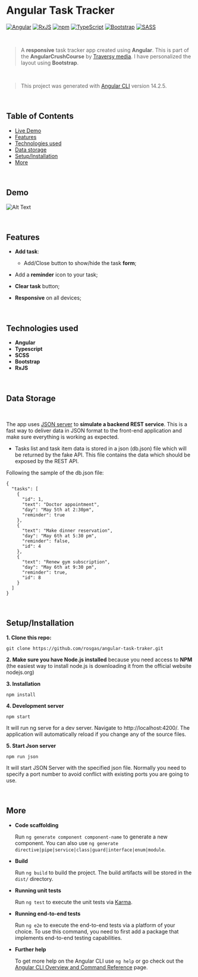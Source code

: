 # Angular Task Tracker

[![Angular](https://img.shields.io/badge/Made%20with-Angular-dd1b16.svg)](https://angular.io/)
[![RxJS](https://img.shields.io/badge/rxjs-%23B7178C.svg?logo=reactivex&logoColor=white)](https://rxjs.dev/)
[![npm](https://img.shields.io/badge/npm-v.8.19.2-28b463.svg)](https://www.npmjs.com/)
[![TypeScript](https://badgen.net/badge/icon/typescript?icon=typescript&label)](https://typescriptlang.org)
[![Bootstrap](https://img.shields.io/badge/bootstrap-%23563D7C.svg?logo=bootstrap&logoColor=white)](https://getbootstrap.com/)
[![SASS](https://img.shields.io/badge/SASS-hotpink.svg?logo=SASS&logoColor=white)](https://sass-lang.com/guide)

<br>

> A **responsive** task tracker app created using **Angular**. This is part of the **AngularCrushCourse** by [Traversy media](https://www.traversymedia.com/). I have personalized the layout using **Bootstrap**.

<br>

> This project was generated with [Angular CLI](https://github.com/angular/angular-cli) version 14.2.5.

<br>

## Table of Contents

- <a href="#demo-section">Live Demo</a>
- <a href="#features-section">Features</a>
- <a href="#technologies-section">Technologies used</a>
- <a href="#data-storage">Data storage</a>
- <a href="#setup-section">Setup/Installation</a>
- <a href="#more">More</a>

<br>

<h2 id="demo-section">Demo</h2>

![Alt Text](app-demo.gif)

<br>

<h2 id="futures-section">Features</h2>

- **Add task**:

  - Add/Close button to show/hide the task **form**;

- Add a **reminder** icon to your task;

- **Clear task** button;

- **Responsive** on all devices;

<br>

<h2 id="technologies-section">Technologies used</h2>

- **Angular**
- **Typescript**
- **SCSS**
- **Bootstrap**
- **RxJS**

<br>

<h2 id="data-storage">Data Storage</h2>

<br>

The app uses [JSON server](https://my-json-server.typicode.com/) to **simulate a backend REST service**. This is a fast way to deliver data in JSON format to the front-end application and make sure everything is working as expected.

- Tasks list and task item data is stored in a json (db.json) file which will be returned by the fake API. This file contains the data which should be exposed by the REST API.

Following the sample of the db.json file:

```
{
  "tasks": [
    {
      "id": 1,
      "text": "Doctor appointment",
      "day": "May 5th at 2:30pm",
      "reminder": true
    },
    {
      "text": "Make dinner reservation",
      "day": "May 6th at 5:30 pm",
      "reminder": false,
      "id": 4
    },
    {
      "text": "Renew gym subscription",
      "day": "May 6th at 9:30 pm",
      "reminder": true,
      "id": 8
    }
  ]
}
```

<br>
<h2 id="setup-section">Setup/Installation</h2>

**1. Clone this repo:**

```
git clone https://github.com/rosgas/angular-task-traker.git
```

**2. Make sure you have Node.js installed** because you need access to **NPM** (the easiest way to install node.js is downloading it from the official website nodejs.org)

**3. Installation**

```
npm install
```

**4. Development server**

```
npm start
```

It will run ng serve for a dev server. Navigate to http://localhost:4200/. The application will automatically reload if you change any of the source files.

**5. Start Json server**

```
npm run json
```

It will start JSON Server with the specified json file. Normally you need to specify a port number to avoid conflict with existing ports you are going to use.

<br>

<h2 id="more">More</h2>

- **Code scaffolding**

  Run `ng generate component component-name` to generate a new component. You can also use `ng generate directive|pipe|service|class|guard|interface|enum|module`.

- **Build**

  Run `ng build` to build the project. The build artifacts will be stored in the `dist/` directory.

- **Running unit tests**

  Run `ng test` to execute the unit tests via [Karma](https://karma-runner.github.io).

- **Running end-to-end tests**

  Run `ng e2e` to execute the end-to-end tests via a platform of your choice. To use this command, you need to first add a package that implements end-to-end testing capabilities.

- **Further help**

  To get more help on the Angular CLI use `ng help` or go check out the [Angular CLI Overview and Command Reference](https://angular.io/cli) page.
